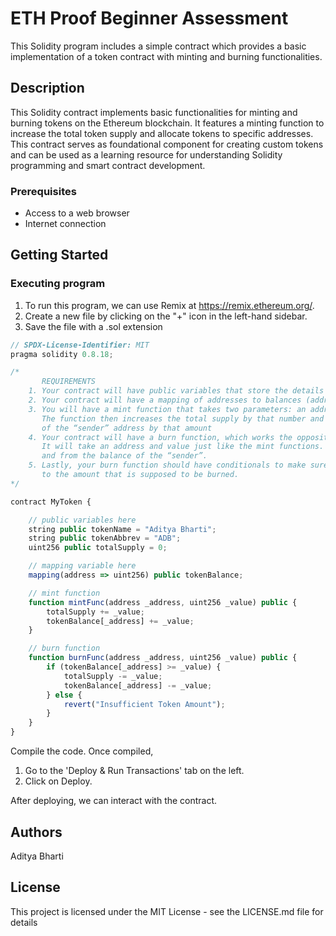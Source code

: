 # ETH Proof Beginner Assessment 

This Solidity program includes a simple contract which provides a basic implementation of a token contract with minting and burning functionalities.

## Description

This Solidity contract implements basic functionalities for minting and burning tokens on the Ethereum blockchain. It features a minting function to increase the total token supply and allocate tokens to specific addresses. This contract serves as foundational component for creating custom tokens and can be used as a learning resource for understanding Solidity programming and smart contract development.

### Prerequisites

- Access to a web browser
- Internet connection
  
## Getting Started

### Executing program

1. To run this program, we can use Remix at https://remix.ethereum.org/.
2. Create a new file by clicking on the "+" icon in the left-hand sidebar.
3. Save the file with a .sol extension 

```javascript
// SPDX-License-Identifier: MIT
pragma solidity 0.8.18;

/*
       REQUIREMENTS
    1. Your contract will have public variables that store the details about your coin (Token Name, Token Abbrv., Total Supply)
    2. Your contract will have a mapping of addresses to balances (address => uint)
    3. You will have a mint function that takes two parameters: an address and a value. 
       The function then increases the total supply by that number and increases the balance 
       of the “sender” address by that amount
    4. Your contract will have a burn function, which works the opposite of the mint function, as it will destroy tokens. 
       It will take an address and value just like the mint functions. It will then deduct the value from the total supply 
       and from the balance of the “sender”.
    5. Lastly, your burn function should have conditionals to make sure the balance of "sender" is greater than or equal 
       to the amount that is supposed to be burned.
*/

contract MyToken { 

    // public variables here 
    string public tokenName = "Aditya Bharti";
    string public tokenAbbrev = "ADB";
    uint256 public totalSupply = 0;

    // mapping variable here
    mapping(address => uint256) public tokenBalance;

    // mint function 
    function mintFunc(address _address, uint256 _value) public {
        totalSupply += _value;
        tokenBalance[_address] += _value;
    }

    // burn function
    function burnFunc(address _address, uint256 _value) public {
        if (tokenBalance[_address] >= _value) {
            totalSupply -= _value;
            tokenBalance[_address] -= _value;
        } else {
            revert("Insufficient Token Amount");
        }
    }
}
```

Compile the code. Once compiled,

1. Go to the 'Deploy & Run Transactions' tab on the left.
2. Click on Deploy.

After deploying, we can interact with the contract. 

## Authors

Aditya Bharti


## License

This project is licensed under the MIT License - see the LICENSE.md file for details
